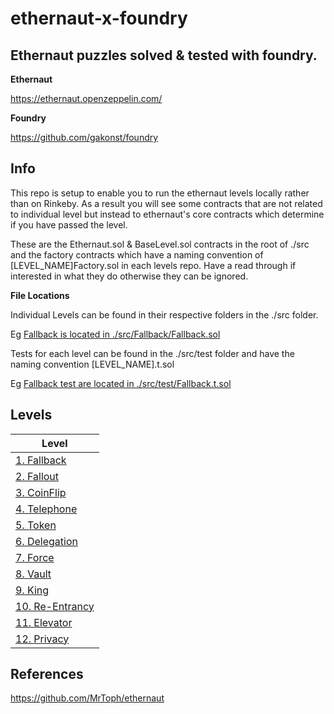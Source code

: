 # ethernaut-x-foundry

## Ethernaut puzzles solved & tested with foundry.

**Ethernaut**

https://ethernaut.openzeppelin.com/

**Foundry**

https://github.com/gakonst/foundry


## Info

This repo is setup to enable you to run the ethernaut levels locally rather than on Rinkeby. As a result you will see some contracts that are not related to individual level but instead to ethernaut's core contracts which determine if you have passed the level. 

These are the Ethernaut.sol & BaseLevel.sol contracts in the root of ./src and the factory contracts which have a naming convention of [LEVEL_NAME]Factory.sol in each levels repo. Have a read through if interested in what they do otherwise they can be ignored.

**File Locations**

Individual Levels can be found in their respective folders in the ./src folder.  

Eg [Fallback is located in ./src/Fallback/Fallback.sol](src/Fallback/Fallback.sol)


Tests for each level can be found in the ./src/test folder and have the naming convention [LEVEL_NAME].t.sol 

Eg [Fallback test are located in ./src/test/Fallback.t.sol](src/test/Fallback.t.sol)


## Levels

| Level | 
| ------------- |
| [1. Fallback](src/Fallback) |
| [2. Fallout](src/Fallout) |
| [3. CoinFlip](src/CoinFlip) |
| [4. Telephone](src/Telephone) |
| [5. Token](src/Token) |
| [6. Delegation](src/Delegation) |
| [7. Force](src/Force) |
| [8. Vault](src/Vault) |
| [9. King](src/King) |
| [10. Re-Entrancy](src/Reentrance) |
| [11. Elevator](src/Elevator) |
| [12. Privacy](src/Privacy) |




## References

https://github.com/MrToph/ethernaut

